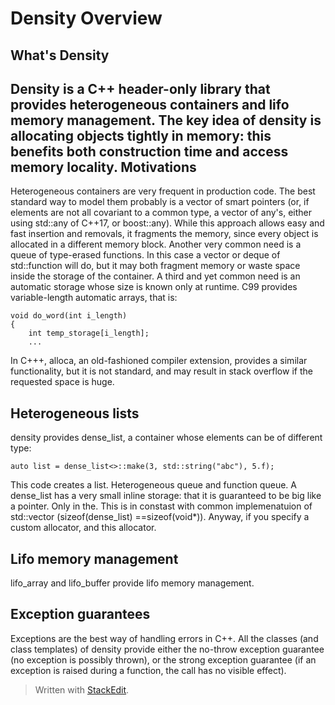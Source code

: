 

Density Overview
================
What's Density
--------------
Density is a C++ header-only library that provides heterogeneous containers and lifo memory management. The key idea of density is allocating objects tightly in memory: this benefits both construction time and access memory locality.
Motivations
-------------------
Heterogeneous containers are very frequent in production code. The best standard way to model them probably is a vector of smart pointers (or, if elements are not all covariant to a common type, a vector of any's, either using std::any of C++17, or boost::any). While this approach allows easy and fast insertion and removals, it fragments the memory, since every object is allocated in a different memory block.
Another very common need is a queue of type-erased functions. In this case a vector or deque of std::function will do, but it may both fragment memory or waste space inside the storage of the container.
A third and yet common need is an automatic storage whose size is known only at runtime. C99 provides variable-length automatic arrays, that is:

    void do_word(int i_length)
    {
    	int temp_storage[i_length];
    	...

In C+++, alloca, an old-fashioned compiler extension, provides a similar functionality, but it is not standard, and may result in stack overflow if the requested space is huge.

Heterogeneous lists
------------------
density provides dense_list, a container whose elements can be of different type:

    auto list = dense_list<>::make(3, std::string("abc"), 5.f);
 This code creates a list.
Heterogeneous queue and function queue.
A dense_list has a very small inline storage: that it is guaranteed to be big like a pointer. Only in the. This is in constast with common implemenatuion of std::vector
 (sizeof(dense_list) ==sizeof(void*)). Anyway, if you specify a custom allocator, and this allocator.


Lifo memory management
----------------------

 lifo_array and lifo_buffer provide lifo memory management.

Exception guarantees
--------------------
Exceptions are the best way of handling errors in C++.
All the classes (and class templates) of density provide either the no-throw exception guarantee (no exception is possibly thrown), or the strong exception guarantee (if an exception is raised during a function, the call has no visible effect). 

> Written with [StackEdit](https://stackedit.io/).
